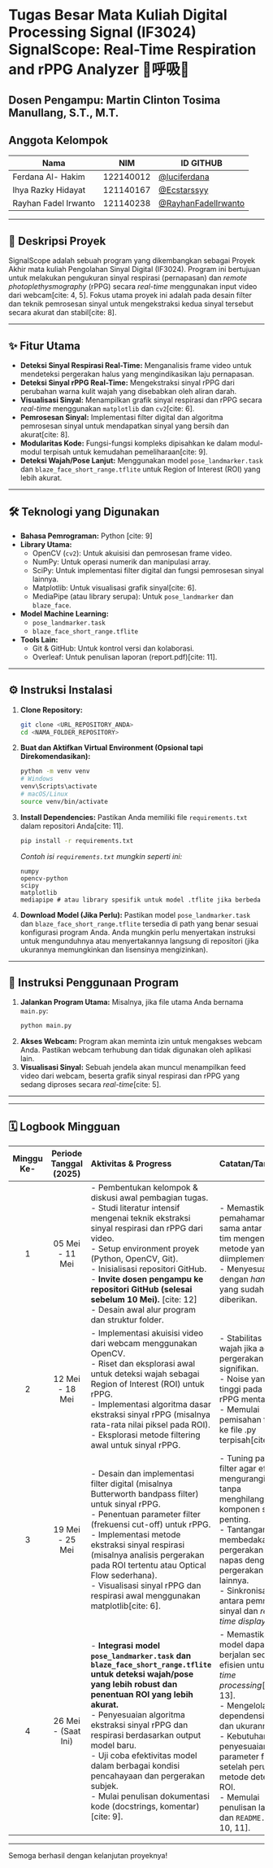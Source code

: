 # Tugas Besar Mata Kuliah Digital Processing Signal (IF3024) SignalScope: Real-Time Respiration and rPPG Analyzer 🚦呼吸💓

## Dosen Pengampu: **Martin Clinton Tosima Manullang, S.T., M.T.**

## Anggota Kelompok

| **Nama** | **NIM** | **ID GITHUB** |
| ---------------------| --------- | ----------------------------------------------------------- |
| Ferdana Al- Hakim    | 122140012 | <a href="https://github.com/luciferdana">@luciferdana</a>   |
| Ihya Razky Hidayat   | 121140167 | <a href="https://github.com/Ecstarssyy">@Ecstarssyy</a>     |
| Rayhan Fadel Irwanto | 121140238 | <a href="https://github.com/RayhanFadelIrwanto">@RayhanFadelIrwanto</a>     |

---

## 📝 Deskripsi Proyek

SignalScope adalah sebuah program yang dikembangkan sebagai Proyek Akhir mata kuliah Pengolahan Sinyal Digital (IF3024). Program ini bertujuan untuk melakukan pengukuran sinyal respirasi (pernapasan) dan *remote photoplethysmography* (rPPG) secara *real-time* menggunakan input video dari webcam[cite: 4, 5]. Fokus utama proyek ini adalah pada desain filter dan teknik pemrosesan sinyal untuk mengekstraksi kedua sinyal tersebut secara akurat dan stabil[cite: 8].

---

## ✨ Fitur Utama

* **Deteksi Sinyal Respirasi Real-Time:** Menganalisis frame video untuk mendeteksi pergerakan halus yang mengindikasikan laju pernapasan.
* **Deteksi Sinyal rPPG Real-Time:** Mengekstraksi sinyal rPPG dari perubahan warna kulit wajah yang disebabkan oleh aliran darah.
* **Visualisasi Sinyal:** Menampilkan grafik sinyal respirasi dan rPPG secara *real-time* menggunakan `matplotlib` dan `cv2`[cite: 6].
* **Pemrosesan Sinyal:** Implementasi filter digital dan algoritma pemrosesan sinyal untuk mendapatkan sinyal yang bersih dan akurat[cite: 8].
* **Modularitas Kode:** Fungsi-fungsi kompleks dipisahkan ke dalam modul-modul terpisah untuk kemudahan pemeliharaan[cite: 9].
* **Deteksi Wajah/Pose Lanjut:** Menggunakan model `pose_landmarker.task` dan `blaze_face_short_range.tflite` untuk Region of Interest (ROI) yang lebih akurat.

---

## 🛠️ Teknologi yang Digunakan

* **Bahasa Pemrograman:** Python [cite: 9]
* **Library Utama:**
    * OpenCV (`cv2`): Untuk akuisisi dan pemrosesan frame video.
    * NumPy: Untuk operasi numerik dan manipulasi array.
    * SciPy: Untuk implementasi filter digital dan fungsi pemrosesan sinyal lainnya.
    * Matplotlib: Untuk visualisasi grafik sinyal[cite: 6].
    * MediaPipe (atau library serupa): Untuk `pose_landmarker` dan `blaze_face`.
* **Model Machine Learning:**
    * `pose_landmarker.task`
    * `blaze_face_short_range.tflite`
* **Tools Lain:**
    * Git & GitHub: Untuk kontrol versi dan kolaborasi.
    * Overleaf: Untuk penulisan laporan (report.pdf)[cite: 11].

---

## ⚙️ Instruksi Instalasi

1.  **Clone Repository:**
    ```bash
    git clone <URL_REPOSITORY_ANDA>
    cd <NAMA_FOLDER_REPOSITORY>
    ```

2.  **Buat dan Aktifkan Virtual Environment (Opsional tapi Direkomendasikan):**
    ```bash
    python -m venv venv
    # Windows
    venv\Scripts\activate
    # macOS/Linux
    source venv/bin/activate
    ```

3.  **Install Dependencies:**
    Pastikan Anda memiliki file `requirements.txt` dalam repositori Anda[cite: 11].
    ```bash
    pip install -r requirements.txt
    ```
    *Contoh isi `requirements.txt` mungkin seperti ini:*
    ```
    numpy
    opencv-python
    scipy
    matplotlib
    mediapipe # atau library spesifik untuk model .tflite jika berbeda
    ```
4.  **Download Model (Jika Perlu):**
    Pastikan model `pose_landmarker.task` dan `blaze_face_short_range.tflite` tersedia di path yang benar sesuai konfigurasi program Anda. Anda mungkin perlu menyertakan instruksi untuk mengunduhnya atau menyertakannya langsung di repositori (jika ukurannya memungkinkan dan lisensinya mengizinkan).

---

## 🚀 Instruksi Penggunaan Program

1.  **Jalankan Program Utama:**
    Misalnya, jika file utama Anda bernama `main.py`:
    ```bash
    python main.py
    ```
2.  **Akses Webcam:**
    Program akan meminta izin untuk mengakses webcam Anda. Pastikan webcam terhubung dan tidak digunakan oleh aplikasi lain.
3.  **Visualisasi Sinyal:**
    Sebuah jendela akan muncul menampilkan feed video dari webcam, beserta grafik sinyal respirasi dan rPPG yang sedang diproses secara *real-time*[cite: 5].

---


---

## 🗓️ Logbook Mingguan

| **Minggu Ke-** | **Periode Tanggal (2025)** | **Aktivitas & Progress** | **Catatan/Tantangan** |
| :------------: | :------------------------: | :----------------------------------------------------------------------------------------------------------------------------------------------------------------------------------------------------------------------------------------------------------- | :--------------------------------------------------------------------------------------------------------------------------------------------------------------------------------------------------------------------------------------------------------------------------- |
|       1        | 05 Mei - 11 Mei            | - Pembentukan kelompok & diskusi awal pembagian tugas.<br>- Studi literatur intensif mengenai teknik ekstraksi sinyal respirasi dan rPPG dari video.<br>- Setup environment proyek (Python, OpenCV, Git).<br>- Inisialisasi repositori GitHub.<br>- **Invite dosen pengampu ke repositori GitHub (selesai sebelum 10 Mei).** [cite: 12]<br>- Desain awal alur program dan struktur folder. | - Memastikan pemahaman yang sama antar anggota tim mengenai metode yang akan diimplementasikan.<br>- Menyesuaikan dengan *hands-on* yang sudah diberikan.                                                                                                             |
|       2        | 12 Mei - 18 Mei            | - Implementasi akuisisi video dari webcam menggunakan OpenCV.<br>- Riset dan eksplorasi awal untuk deteksi wajah sebagai Region of Interest (ROI) untuk rPPG.<br>- Implementasi algoritma dasar ekstraksi sinyal rPPG (misalnya rata-rata nilai piksel pada ROI).<br>- Eksplorasi metode filtering awal untuk sinyal rPPG.               | - Stabilitas ROI wajah jika ada pergerakan signifikan.<br>- Noise yang cukup tinggi pada sinyal rPPG mentah.<br>- Memulai pemisahan fungsi ke file .py terpisah[cite: 9].                                                                                                     |
|       3        | 19 Mei - 25 Mei            | - Desain dan implementasi filter digital (misalnya Butterworth bandpass filter) untuk sinyal rPPG.<br>- Penentuan parameter filter (frekuensi cut-off) untuk rPPG.<br>- Implementasi metode ekstraksi sinyal respirasi (misalnya analisis pergerakan pada ROI tertentu atau Optical Flow sederhana).<br>- Visualisasi sinyal rPPG dan respirasi awal menggunakan matplotlib[cite: 6]. | - Tuning parameter filter agar efektif mengurangi noise tanpa menghilangkan komponen sinyal penting.<br>- Tantangan dalam membedakan pergerakan akibat napas dengan pergerakan tubuh lainnya.<br>- Sinkronisasi antara pemrosesan sinyal dan *real-time display*.                 |
|       4        | 26 Mei - (Saat Ini)        | - **Integrasi model `pose_landmarker.task` dan `blaze_face_short_range.tflite` untuk deteksi wajah/pose yang lebih robust dan penentuan ROI yang lebih akurat.**<br>- Penyesuaian algoritma ekstraksi sinyal rPPG dan respirasi berdasarkan output model baru.<br>- Uji coba efektivitas model dalam berbagai kondisi pencahayaan dan pergerakan subjek.<br>- Mulai penulisan dokumentasi kode (docstrings, komentar)[cite: 9]. | - Memastikan model dapat berjalan secara efisien untuk *real-time processing*[cite: 13].<br>- Mengelola dependensi model dan ukurannya.<br>- Kebutuhan untuk penyesuaian parameter filter setelah perubahan metode deteksi ROI.<br>- Memulai penulisan laporan dan `README.md`[cite: 10, 11]. |

---

Semoga berhasil dengan kelanjutan proyeknya!